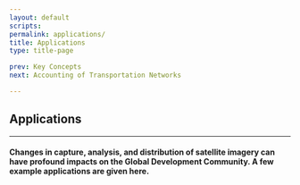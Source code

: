 ```yaml
---
layout: default
scripts:
permalink: applications/
title: Applications
type: title-page

prev: Key Concepts
next: Accounting of Transportation Networks

---
```


## Applications

---

#### Changes in capture, analysis, and distribution of satellite imagery can have profound impacts on the Global Development Community. A few example applications are given here.

